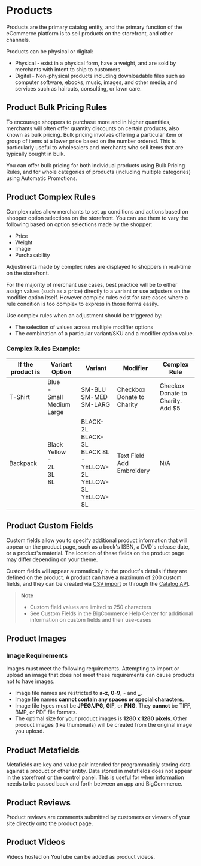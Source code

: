 # Products
Products are the primary catalog entity, and the primary function of the eCommerce platform is to sell products on the storefront, and other channels.

Products can be physical or digital:
* Physical - exist in a physical form, have a weight, and are sold by merchants with intent to ship to customers.
* Digital - Non-physical products including downloadable files such as computer software, ebooks, music, images, and other media; and services such as haircuts, consulting, or lawn care.

## Product Bulk Pricing Rules
To encourage shoppers to purchase more and in higher quantities, merchants will often offer quantity discounts on certain products, also known as bulk pricing. Bulk pricing involves offering a particular item or group of items at a lower price based on the number ordered. This is particularly useful to wholesalers and merchants who sell items that are typically bought in bulk.

You can offer bulk pricing for both individual products using Bulk Pricing Rules, and for whole categories of products (including multiple categories) using Automatic Promotions.

## Product Complex Rules
Complex rules allow merchants to set up conditions and actions based on shopper option selections on the storefront. You can use them to vary the following based on option selections made by the shopper:
* Price
* Weight
* Image
* Purchasability

Adjustments made by complex rules are displayed to shoppers in real-time on the storefront.

For the majority of merchant use cases, best practice will be to either assign values (such as a price) directly to a variant or use adjusters on the modifier option itself. However complex rules exist for rare cases where a rule condition is too complex to express in those forms easily.

Use complex rules when an adjustment should be triggered by:

* The selection of values across multiple modifier options
* The combination of a particular variant/SKU and a modifier option value.

### Complex Rules Example:
| If the product is | Variant Option | Variant |Modifier | Complex Rule |
| -- | -- | -- | -- | -- |
| T-Shirt | Blue<br>-<br> Small<br> Medium<br> Large| SM-BLU<br> SM-MED <br> SM-LARG| Checkbox<br>Donate to Charity| Checkox<br> Donate to Charity.<br> Add $5
| Backpack | Black<br>Yellow<br>-<br>2L <br> 3L<br> 8L |BLACK-2L<br>BLACK-3L<br>BLACK 8L<br>-<br>YELLOW-2L<br>YELLOW-3L<br>YELLOW-8L| Text Field<br> Add Embroidery| N/A|


## Product Custom Fields
Custom fields allow you to specify additional product information that will appear on the product page, such as a book's ISBN, a DVD's release date, or a product's material. The location of these fields on the product page may differ depending on your theme.

Custom fields will appear automatically in the product's details if they are defined on the product. A product can have a maximum of 200 custom fields, and they can be created via [CSV import](https://support.bigcommerce.com/s/article/Importing-Exporting-Products?) or through the [Catalog API](https://developer.bigcommerce.com/api-reference/catalog/catalog-api/product-custom-fields/createcustomfield).

> **Note** 
> * Custom field values are limited to 250 characters
> * See Custom Fields in the BigCommerce Help Center for additional information on custom fields and their use-cases

## Product Images

### Image Requirements
Images must meet the following requirements. Attempting to import or upload an image that does not meet these requirements can cause products not to have images.

* Image file names are restricted to **a-z**, **0-9**, - and **_**.
* Image file names **cannot contain any spaces or special characters**.
* Image file types must be **JPEG/JPG**, **GIF**, or **PNG**. They **cannot** be TIFF, BMP, or PDF file formats.
* The optimal size for your product images is **1280 x 1280 pixels**. Other product images (like thumbnails) will be created from the original image you upload.

## Product Metafields
Metafields are key and value pair intended for programmaticly storing data against a product or other entity. Data stored in metafields does not appear in the storefront or the control panel. This is useful for when information needs to be passed back and forth between an app and BigCommerce.

## Product Reviews
Product reviews are comments submitted by customers or viewers of your site directly onto the product page.

## Product Videos
Videos hosted on YouTube can be added as product videos. 